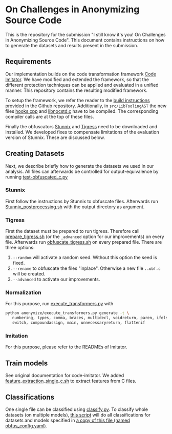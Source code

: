 # On Challenges in Anonymizing Source Code

This is the repository for the submission "I still know it's you! On
Challenges in Anonymizing Source Code". This document contains
instructions on how to generate the datasets and results present in
the submission.

## Requirements

Our implementation builds on the code transformation framework
[Code Imitator](https://github.com/EQuiw/code-imitator). We have
modified and extended the framework, so that the different protection
techniques can be applied and evaluated in a unified manner. This
repository contains the resulting modified framework.

To setup the framework, we refer the reader to the
[build instructions](src/README.md) provided in the Github
repository. Additionally, in `src/LibToolingAST` the new files
[hooks.cpp](src/LibToolingAST/hooks.cpp) and
[libnocstd.c](src/LibToolingAST/libnocstd.c) have to be compiled.  The
corresponding compiler calls are at the top of these files.

Finally the obfuscators [Stunnix](http://stunnix.com/prod/cxxo/) and
[Tigress](https://tigress.wtf/download.html) need to be downloaded and
installed. We developed fixes to compensate limitations of the
evaluation version of Stunnix. These are discussed below.

## Creating Datasets

Next, we describe briefly how to generate the datasets we used in our
analysis. All files can afterwards be controlled for
output-equivalence by running
[test-obfuscated_c.py](data/test-obfuscated_c.py)

### Stunnix

First follow the instructions by Stunnix to obfuscate files.
Afterwards run
[Stunnix_postprocessing.sh](data/stunnix_postprocessing.sh) with the
output directory as argument.

### Tigress

First the dataset must be prepared to run tigress. Therefore call
[prepare_tigress.sh](data/tigress_tools/prepare_tigress.sh) (or the
`_advanced` option for our improvements) on every file.  Afterwards
run [obfuscate_tigress.sh](data/tigress_tools/obfuscate_tigress.sh) on
every prepared file. There are three options:

1. `--random` will activate a random seed. Without this option the
   seed is fixed.
2. `--rename` to obfuscate the files "inplace". Otherwise a new file
   `..obf.c` will be created.
3. `--advanced` to activate our improvements.

### Normalization

For this purpose, run
[execute_transformers.py](src/PyProject/anonymize/execute_transformers.py)
with 
```bash
python anonymize/execute_transformers.py generate -t \
   numbering, types, comma, braces, multidecl, voidreturn, paren, ifelse, \
   switch, compoundassign, main, unnecessaryreturn, flattenif
```

### Imitation

For this purpose, please refer to the READMEs of Imitator.

## Train models

See original documentation for code-imitator. We added
[feature_extraction_single_c.sh](data/extractfeatures_single_c.sh) to
extract features from C files.

## Classifications

One single file can be classified using
[classify.py](src/PyProject/anonymize/utils/classify.py).  To classify
whole datasets (on multiple models),
[this script](src/PyProject/anonymize/obfuscator_classify_dump.py)
will do all classifications for datasets and models specified in
[a copy of this file (named obfus_config.yaml)](src/PyProject/anonymize/obfus_config_example.yaml).
